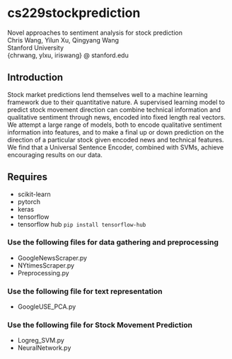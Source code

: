 # cs229stockprediction
Novel approaches to sentiment analysis for stock prediction   
Chris Wang, Yilun Xu, Qingyang Wang   
Stanford University   
{chrwang, ylxu, iriswang} @ stanford.edu  

## Introduction
Stock market predictions lend themselves well to a machine learning framework due to their quantitative nature. A supervised learning model to predict stock movement direction can combine technical information and qualitative sentiment through news, encoded into fixed length real vectors. We attempt a large range of models, both to encode qualitative sentiment information into features, and to make a final up or down prediction on the direction of a particular stock given encoded news and technical features. We find that a Universal Sentence Encoder, combined with SVMs, achieve encouraging results on our data. 

## Requires
- scikit-learn 
- pytorch
- keras
- tensorflow
- tensorflow hub `pip install tensorflow-hub`

### Use the following files for data gathering and preprocessing
- GoogleNewsScraper.py
- NYtimesScraper.py
- Preprocessing.py

### Use the following file for text representation
- GoogleUSE_PCA.py

### Use the following file for Stock Movement Prediction
- Logreg_SVM.py
- NeuralNetwork.py
